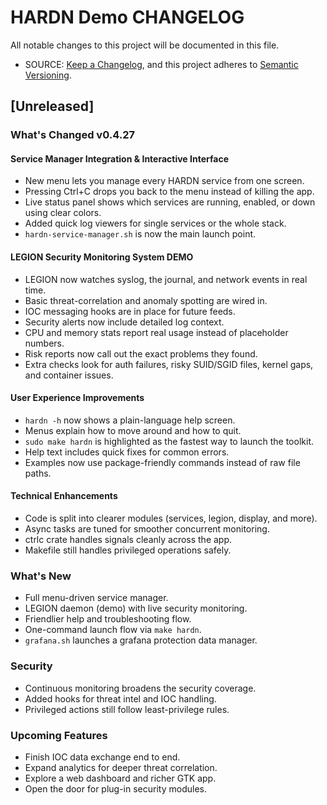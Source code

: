 # HARDN Demo CHANGELOG

All notable changes to this project will be documented in this file.

- SOURCE: [Keep a Changelog](https://keepachangelog.com/en/1.0.0/), and this project adheres to [Semantic Versioning](https://semver.org/spec/v2.0.0/).

## [Unreleased]

### What's Changed v0.4.27

#### Service Manager Integration & Interactive Interface
- New menu lets you manage every HARDN service from one screen.
- Pressing Ctrl+C drops you back to the menu instead of killing the app.
- Live status panel shows which services are running, enabled, or down using clear colors.
- Added quick log viewers for single services or the whole stack.
- `hardn-service-manager.sh` is now the main launch point.

#### LEGION Security Monitoring System DEMO
- LEGION now watches syslog, the journal, and network events in real time.
- Basic threat-correlation and anomaly spotting are wired in.
- IOC messaging hooks are in place for future feeds.
- Security alerts now include detailed log context.
- CPU and memory stats report real usage instead of placeholder numbers.
- Risk reports now call out the exact problems they found.
- Extra checks look for auth failures, risky SUID/SGID files, kernel gaps, and container issues.

#### User Experience Improvements
- `hardn -h` now shows a plain-language help screen.
- Menus explain how to move around and how to quit.
- `sudo make hardn` is highlighted as the fastest way to launch the toolkit.
- Help text includes quick fixes for common errors.
- Examples now use package-friendly commands instead of raw file paths.

#### Technical Enhancements
- Code is split into clearer modules (services, legion, display, and more).
- Async tasks are tuned for smoother concurrent monitoring.
- ctrlc crate handles signals cleanly across the app.
- Makefile still handles privileged operations safely.

### What's New

- Full menu-driven service manager.
- LEGION daemon (demo) with live security monitoring.
- Friendlier help and troubleshooting flow.
- One-command launch flow via `make hardn`.
- `grafana.sh` launches a grafana protection data manager. 

### Security

- Continuous monitoring broadens the security coverage.
- Added hooks for threat intel and IOC handling.
- Privileged actions still follow least-privilege rules.

### Upcoming Features

- Finish IOC data exchange end to end.
- Expand analytics for deeper threat correlation.
- Explore a web dashboard and richer GTK app.
- Open the door for plug-in security modules.